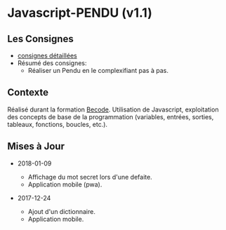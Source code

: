 # Javascript-PENDU (v1.1)

## Les Consignes

* [consignes détaillées](https://github.com/becodeorg/Swartz-promo-3/blob/master/Parcours/04-Javascript/exercices/06-ex-pendu.md)
* Résumé des consignes:
  * Réaliser un Pendu en le complexifiant pas à pas.

## Contexte

Réalisé durant la formation [Becode](http://www.becode.org/). Utilisation de Javascript, exploitation des concepts de base de la programmation (variables, entrées, sorties, tableaux, fonctions, boucles, etc.).

## Mises à Jour

* 2018-01-09
    * Affichage du mot secret lors d'une defaite.
    * Application mobile (pwa).
 
* 2017-12-24
     * Ajout d'un dictionnaire.
     * Application mobile.
